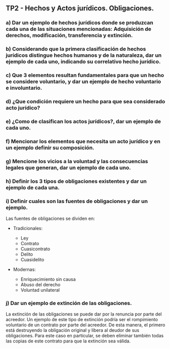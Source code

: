 ## TP2 - Hechos y Actos jurídicos. Obligaciones.

### a) Dar un ejemplo de hechos jurídicos donde se produzcan cada una de las situaciones mencionadas: Adquisición de derechos, modificación, transferencia y extinción.

### b) Considerando que la primera clasificación de hechos jurídicos distingue hechos humanos y de la naturaleza, dar un ejemplo de cada uno, indicando su correlativo hecho jurídico.

### c) Que 3 elementos resultan fundamentales para que un hecho se considere voluntario, y dar un ejemplo de hecho voluntario e involuntario.

### d) ¿Que condición requiere un hecho para que sea considerado acto jurídico?

### e) ¿Como de clasifican los actos jurídicos?, dar un ejemplo de cada uno.

### f) Mencionar los elementos que necesita un acto jurídico y en un ejemplo definir su composición.

### g) Mencione los vicios a la voluntad y las consecuencias legales que generan, dar un ejemplo de cada uno.

### h) Definir los 3 tipos de obligaciones existentes y dar un ejemplo de cada una.

### i) Definir cuales son las fuentes de obligaciones y dar un ejemplo.

Las fuentes de obligaciones se dividen en:

* Tradicionales:
	- Ley
	- Contrato
	- Cuasicontrato
	- Delito
	- Cuasidelito

* Modernas:
	- Enriquecimiento sin causa
	- Abuso del derecho
	- Voluntad unilateral

### j) Dar un ejemplo de extinción de las obligaciones.

La extinción de las obligaciones se puede dar por la renuncia por parte del acreedor. Un ejemplo de este tipo de extinción podría ser el rompimiento voluntario de un contrato por parte del acreedor. De esta manera, el primero está destruyendo la obligación original y libera al deudor de sus obligaciones. Para este caso en particular, se deben eliminar también todas las copias de este contrato para que la extinción sea válida.